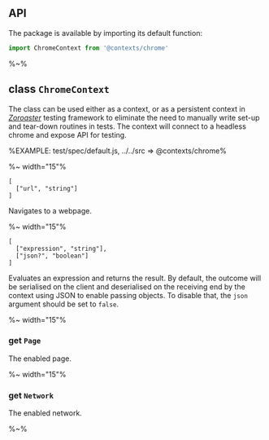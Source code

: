 ## API

The package is available by importing its default function:

```js
import ChromeContext from '@contexts/chrome'
```

%~%

## class `ChromeContext`

The class can be used either as a context, or as a persistent context in [_Zoroaster_](https://github.com/contexttesting/zoroaster) testing framework to eliminate the need to manually write set-up and tear-down routines in tests. The context will connect to a headless chrome and expose API for testing.

%EXAMPLE: test/spec/default.js, ../../src => @contexts/chrome%

%~ width="15"%

```### async navigate
[
  ["url", "string"]
]
```

Navigates to a webpage.

%~ width="15"%

```### async evaluate
[
  ["expression", "string"],
  ["json?", "boolean"]
]
```

Evaluates an expression and returns the result. By default, the outcome will be serialised on the client and deserialised on the receiving end by the context using JSON to enable passing objects. To disable that, the `json` argument should be set to `false`.

%~ width="15"%

### get `Page`

The enabled page.

%~ width="15"%

### get `Network`

The enabled network.

%~%